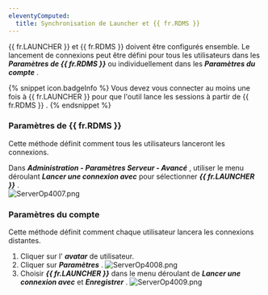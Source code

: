 ```yaml
---
eleventyComputed:
  title: Synchronisation de Launcher et {{ fr.RDMS }}
---
```

{{ fr.LAUNCHER }} et {{ fr.RDMS }} doivent être configurés ensemble. Le lancement de connexions peut être défini pour tous les utilisateurs dans les ***Paramètres de {{ fr.RDMS }}*** ou individuellement dans les ***Paramètres du compte*** .  

{% snippet icon.badgeInfo %} 
Vous devez vous connecter au moins une fois à {{ fr.LAUNCHER }} pour que l'outil lance les sessions à partir de {{ fr.RDMS }} . 
{% endsnippet %}
 
### Paramètres de {{ fr.RDMS }} 

Cette méthode définit comment tous les utilisateurs lanceront les connexions.  

Dans ***Administration - Paramètres Serveur - Avancé*** , utiliser le menu déroulant ***Lancer une connexion avec*** pour sélectionner ***{{ fr.LAUNCHER }}*** .  
![ServerOp4007.png](/img/fr/server/ServerOp4007.png)  

### Paramètres du compte 
Cette méthode définit comment chaque utilisateur lancera les connexions distantes.  

1. Cliquer sur l' ***avatar*** de utilisateur. 
1. Cliquer sur ***Paramètres*** . 
![ServerOp4008.png](/img/fr/server/ServerOp4008.png) 
1. Choisir ***{{ fr.LAUNCHER }}*** dans le menu déroulant de ***Lancer une connexion avec*** et ***Enregistrer*** . 
![ServerOp4009.png](/img/fr/server/ServerOp4009.png) 

